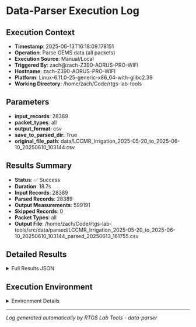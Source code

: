 # Data-Parser Execution Log

## Execution Context
- **Timestamp**: 2025-06-13T16:18:09.178151
- **Operation**: Parse GEMS data (all packets)
- **Execution Source**: Manual/Local
- **Triggered By**: zach@zach-Z390-AORUS-PRO-WIFI
- **Hostname**: zach-Z390-AORUS-PRO-WIFI
- **Platform**: Linux-6.11.0-25-generic-x86_64-with-glibc2.39
- **Working Directory**: /home/zach/Code/rtgs-lab-tools

## Parameters
- **input_records**: 28389
- **packet_types**: all
- **output_format**: csv
- **save_to_parsed_dir**: True
- **original_file_path**: data/LCCMR_Irrigation_2025-05-20_to_2025-06-10_20250610_103144.csv

## Results Summary
- **Status**: ✅ Success
- **Duration**: 18.7s
- **Input Records**: 28389
- **Parsed Records**: 28389
- **Output Measurements**: 599191
- **Skipped Records**: 0
- **Packet Types**: all
- **Output File**: /home/zach/Code/rtgs-lab-tools/src/data/parsed/LCCMR_Irrigation_2025-05-20_to_2025-06-10_20250610_103144_parsed_20250613_161755.csv

## Detailed Results
<details>
<summary>Full Results JSON</summary>

```json
{
  "success": true,
  "input_records": 28389,
  "parsed_records": 28389,
  "output_measurements": 599191,
  "skipped_records": 0,
  "packet_types": "all",
  "output_file": "/home/zach/Code/rtgs-lab-tools/src/data/parsed/LCCMR_Irrigation_2025-05-20_to_2025-06-10_20250610_103144_parsed_20250613_161755.csv",
  "start_time": "2025-06-13T16:17:50.488154",
  "end_time": "2025-06-13T16:18:09.178117",
  "duration": 18.689963
}
```
</details>

## Execution Environment
<details>
<summary>Environment Details</summary>

```json
{
  "timestamp": "2025-06-13T16:18:09.178151",
  "user": "zach",
  "hostname": "zach-Z390-AORUS-PRO-WIFI",
  "platform": "Linux-6.11.0-25-generic-x86_64-with-glibc2.39",
  "python_version": "3.12.3",
  "working_directory": "/home/zach/Code/rtgs-lab-tools",
  "script_path": "/home/zach/Code/rtgs-lab-tools/src/rtgs_lab_tools/data_parser/core.py",
  "tool_name": "data-parser",
  "environment_variables": {
    "CI": "false",
    "GITHUB_ACTIONS": "false",
    "GITHUB_ACTOR": null,
    "GITHUB_WORKFLOW": null,
    "GITHUB_RUN_ID": null,
    "MCP_SESSION": "false",
    "MCP_USER": null
  },
  "execution_source": "Manual/Local",
  "triggered_by": "zach@zach-Z390-AORUS-PRO-WIFI"
}
```
</details>

---
*Log generated automatically by RTGS Lab Tools - data-parser*
